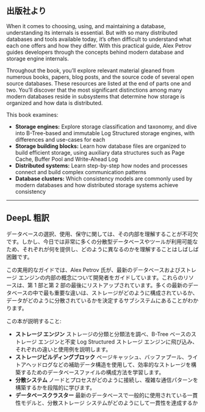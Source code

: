 ## 出版社より

When it comes to choosing, using, and maintaining a database, understanding its internals is essential. But with so many distributed databases and tools available today, it’s often difficult to understand what each one offers and how they differ. With this practical guide, Alex Petrov guides developers through the concepts behind modern database and storage engine internals.

Throughout the book, you’ll explore relevant material gleaned from numerous books, papers, blog posts, and the source code of several open source databases. These resources are listed at the end of parts one and two. You’ll discover that the most significant distinctions among many modern databases reside in subsystems that determine how storage is organized and how data is distributed.

This book examines:

- **Storage engines:** Explore storage classification and taxonomy, and dive into B-Tree-based and immutable Log Structured storage engines, with differences and use-cases for each
- **Storage building blocks:** Learn how database files are organized to build efficient storage, using auxiliary data structures such as Page Cache, Buffer Pool and Write-Ahead Log
- **Distributed systems:** Learn step-by-step how nodes and processes connect and build complex communication patterns
- **Database clusters:** Which consistency models are commonly used by modern databases and how distributed storage systems achieve consistency

---

## DeepL 粗訳

データベースの選択、使用、保守に関しては、その内部を理解することが不可欠です。しかし、今日では非常に多くの分散型データベースやツールが利用可能なため、それぞれが何を提供し、どのように異なるのかを理解することはしばしば困難です。

この実用的なガイドでは、Alex Petrov 氏が、最新のデータベースおよびストレージ エンジンの内部の概念について開発者をガイドしています。これらのリソースは、第 1 部と第 2 部の最後にリストアップされています。多くの最新のデータベースの中で最も重要な違いは、ストレージがどのように構成されているか、データがどのように分散されているかを決定するサブシステムにあることがわかります。

この本が説明すること:

- **ストレージ エンジン** ストレージの分類と分類法を調べ、B-Tree ベースのストレージ エンジンと不変 Log Structured ストレージ エンジンに飛び込み、それぞれの違いと使用例を説明します。
- **ストレージビルディングブロック** ページキャッシュ、バッファプール、ライトアヘッドログなどの補助データ構造を使用して、効率的なストレージを構築するためのデータベースファイルの構成方法を学習します。
- **分散システム** ノードとプロセスがどのように接続し、複雑な通信パターンを構築するかを段階的に学びます。
- **データベースクラスター** 最新のデータベースで一般的に使用されている一貫性モデルと、分散ストレージ システムがどのようにして一貫性を達成するか
